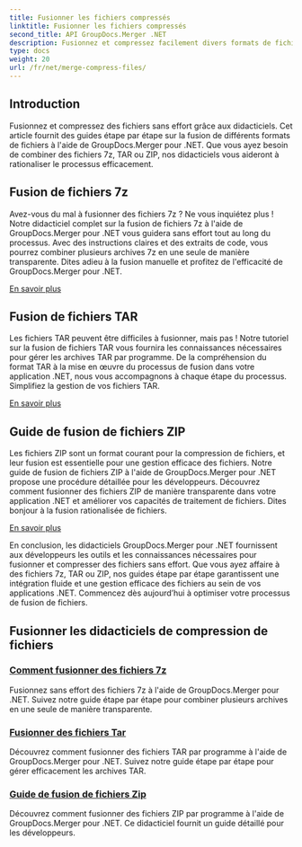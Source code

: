 ```yaml
---
title: Fusionner les fichiers compressés
linktitle: Fusionner les fichiers compressés
second_title: API GroupDocs.Merger .NET
description: Fusionnez et compressez facilement divers formats de fichiers avec des didacticiels. Apprenez à combiner des fichiers 7z, TAR et ZIP de manière transparente grâce à nos guides étape par étape.
type: docs
weight: 20
url: /fr/net/merge-compress-files/
---
```

## Introduction


Fusionnez et compressez des fichiers sans effort grâce aux didacticiels. Cet article fournit des guides étape par étape sur la fusion de différents formats de fichiers à l'aide de GroupDocs.Merger pour .NET. Que vous ayez besoin de combiner des fichiers 7z, TAR ou ZIP, nos didacticiels vous aideront à rationaliser le processus efficacement.

## Fusion de fichiers 7z

Avez-vous du mal à fusionner des fichiers 7z ? Ne vous inquiétez plus ! Notre didacticiel complet sur la fusion de fichiers 7z à l'aide de GroupDocs.Merger pour .NET vous guidera sans effort tout au long du processus. Avec des instructions claires et des extraits de code, vous pourrez combiner plusieurs archives 7z en une seule de manière transparente. Dites adieu à la fusion manuelle et profitez de l'efficacité de GroupDocs.Merger pour .NET.

[En savoir plus](./merge-7z-files/)

## Fusion de fichiers TAR

Les fichiers TAR peuvent être difficiles à fusionner, mais pas ! Notre tutoriel sur la fusion de fichiers TAR vous fournira les connaissances nécessaires pour gérer les archives TAR par programme. De la compréhension du format TAR à la mise en œuvre du processus de fusion dans votre application .NET, nous vous accompagnons à chaque étape du processus. Simplifiez la gestion de vos fichiers TAR.

[En savoir plus](./merging-tar-files/)

## Guide de fusion de fichiers ZIP

Les fichiers ZIP sont un format courant pour la compression de fichiers, et leur fusion est essentielle pour une gestion efficace des fichiers. Notre guide de fusion de fichiers ZIP à l'aide de GroupDocs.Merger pour .NET propose une procédure détaillée pour les développeurs. Découvrez comment fusionner des fichiers ZIP de manière transparente dans votre application .NET et améliorer vos capacités de traitement de fichiers. Dites bonjour à la fusion rationalisée de fichiers.

[En savoir plus](./guide-merging-zip-files/)

En conclusion, les didacticiels GroupDocs.Merger pour .NET fournissent aux développeurs les outils et les connaissances nécessaires pour fusionner et compresser des fichiers sans effort. Que vous ayez affaire à des fichiers 7z, TAR ou ZIP, nos guides étape par étape garantissent une intégration fluide et une gestion efficace des fichiers au sein de vos applications .NET. Commencez dès aujourd’hui à optimiser votre processus de fusion de fichiers.
## Fusionner les didacticiels de compression de fichiers
### [Comment fusionner des fichiers 7z](./merge-7z-files/)
Fusionnez sans effort des fichiers 7z à l'aide de GroupDocs.Merger pour .NET. Suivez notre guide étape par étape pour combiner plusieurs archives en une seule de manière transparente.
### [Fusionner des fichiers Tar](./merging-tar-files/)
Découvrez comment fusionner des fichiers TAR par programme à l'aide de GroupDocs.Merger pour .NET. Suivez notre guide étape par étape pour gérer efficacement les archives TAR.
### [Guide de fusion de fichiers Zip](./guide-merging-zip-files/)
Découvrez comment fusionner des fichiers ZIP par programme à l'aide de GroupDocs.Merger pour .NET. Ce didacticiel fournit un guide détaillé pour les développeurs.